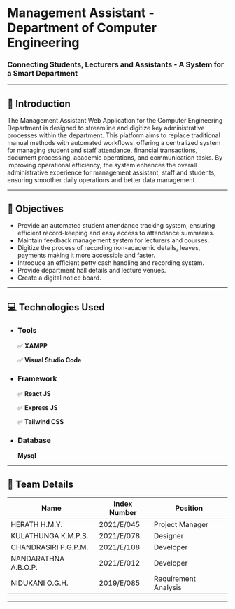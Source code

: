 # **Management Assistant - Department of Computer Engineering**
### Connecting Students, Lecturers and Assistants - A System for a Smart Department

---

## 📖 **Introduction**  
The Management Assistant Web Application for the Computer Engineering Department is designed to streamline and digitize key administrative processes within the department. This platform aims to replace traditional manual methods with automated workflows, offering a centralized system for managing student and staff attendance, financial transactions, document processing, academic operations, and communication tasks. By improving operational efficiency, the system enhances the overall administrative experience for management assistant, staff and students, ensuring smoother daily operations and better data management.

---

## 🌟 **Objectives**  
- Provide an automated student attendance tracking system, ensuring efficient record-keeping and easy access to attendance summaries.
- Maintain feedback management system for lecturers and courses.
- Digitize the process of recording non-academic details, leaves, payments making it more accessible and faster.
- Introduce an efficient petty cash handling and recording system.
- Provide department hall details and lecture venues.
- Create a digital notice board.

---

## 💻 **Technologies Used**  

- ### **Tools**  
   ✅ **XAMPP** 

   ✅ **Visual Studio Code**  

- ### **Framework**  
   ✅ **React JS**
  
   ✅ **Express JS**
  
   ✅ **Tailwind CSS**
  
- ### **Database**
  **Mysql**  


---

## 👥 **Team Details**  
| **Name**                  | **Index Number** |  **Position**          |
|---------------------------|------------------|------------------------|
| HERATH H.M.Y.             |    2021/E/045    |  Project Manager       |
| KULATHUNGA K.M.P.S.       |    2021/E/078    |  Designer              |
| CHANDRASIRI P.G.P.M.      |    2021/E/108    |  Developer             |
| NANDARATHNA A.B.O.P.      |    2021/E/012    |  Developer             |
| NIDUKANI O.G.H.           |    2019/E/085    |  Requirement Analysis  |

---
